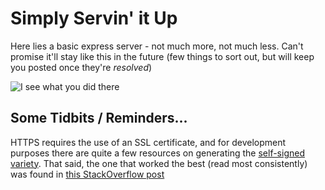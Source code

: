 # Simply Servin' it Up

Here lies a basic express server - not much more, not much less.  Can't promise it'll stay like this in the future (few things to sort out, but will keep you posted once they're _resolved_)

![I see what you did there](http://img.pandawhale.com/post-14251-Eddie-Murphy-I-see-what-you-di-PAQX.jpeg)

## Some Tidbits / Reminders...
HTTPS requires the use of an SSL certificate, and for development purposes there are quite a few resources on generating the [self-signed variety](https://en.wikipedia.org/wiki/Self-signed_certificate).  That said, the one that worked the best (read most consistently) was found in [this StackOverflow post](http://stackoverflow.com/a/24283204)

